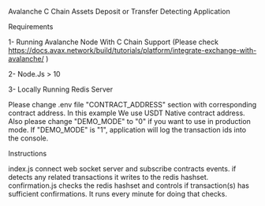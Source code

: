 Avalanche C Chain Assets Deposit or Transfer Detecting Application

Requirements

1- Running Avalanche Node With C Chain Support (Please check https://docs.avax.network/build/tutorials/platform/integrate-exchange-with-avalanche/ )

2- Node.Js > 10

3- Locally Running Redis Server

Please change .env file "CONTRACT_ADDRESS" section with corresponding contract address. In this example We use USDT Native contract address. 
Also please change "DEMO_MODE" to "0" if you want to use in production mode. If "DEMO_MODE" is "1", application will log the transaction ids into the console.

Instructions

index.js connect web socket server and subscribe contracts events. if detects any related transactions it writes to the redis hashset.
confirmation.js checks the redis hashset and controls if transaction(s) has sufficient confirmations. It runs every minute for doing that checks.
